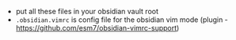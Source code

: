 - put all these files in your obsidian vault root
- `.obsidian.vimrc` is config file for the obsidian vim mode  (plugin - https://github.com/esm7/obsidian-vimrc-support)